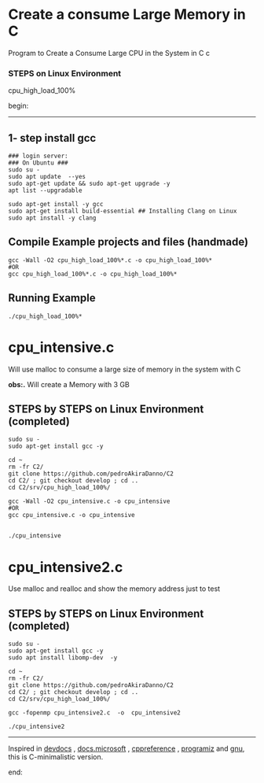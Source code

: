 # Create a consume Large Memory in C

Program to Create a Consume Large CPU in the System in C c

### STEPS on Linux Environment

cpu_high_load_100%

begin:

---

## 1- step install gcc

    ### login server:
    ### On Ubuntu ###
    sudo su -
    sudo apt update  --yes
    sudo apt-get update && sudo apt-get upgrade -y
    apt list --upgradable

    sudo apt-get install -y gcc
    sudo apt-get install build-essential ## Installing Clang on Linux
    sudo apt install -y clang

## Compile Example projects and files (handmade)

    gcc -Wall -O2 cpu_high_load_100%*.c -o cpu_high_load_100%*
    #OR
    gcc cpu_high_load_100%*.c -o cpu_high_load_100%*

## Running Example

    ./cpu_high_load_100%*

# cpu_intensive.c

Will use malloc to consume a large size of memory in the system with C

**obs:.**
Will create a Memory with 3 GB

## STEPS by STEPS on Linux Environment (completed)

    sudo su -
    sudo apt-get install gcc -y

    cd ~
    rm -fr C2/
    git clone https://github.com/pedroAkiraDanno/C2
    cd C2/ ; git checkout develop ; cd ..
    cd C2/srv/cpu_high_load_100%/

    gcc -Wall -O2 cpu_intensive.c -o cpu_intensive
    #OR
    gcc cpu_intensive.c -o cpu_intensive


    ./cpu_intensive

# cpu_intensive2.c

Use malloc and realloc and show the memory address just to test

## STEPS by STEPS on Linux Environment (completed)

    sudo su -
    sudo apt-get install gcc -y
    sudo apt install libomp-dev  -y

    cd ~
    rm -fr C2/
    git clone https://github.com/pedroAkiraDanno/C2
    cd C2/ ; git checkout develop ; cd ..
    cd C2/srv/cpu_high_load_100%/

    gcc -fopenmp cpu_intensive2.c  -o  cpu_intensive2

    ./cpu_intensive2

---

Inspired in [devdocs](https://devdocs.io/c/) , [docs.microsoft](https://docs.microsoft.com/en-us/cpp/c-language/?view=msvc-170) , [cppreference](https://en.cppreference.com/w/c/language) , [programiz](https://www.programiz.com/c-programming) and [gnu](https://www.gnu.org/software/gnu-c-manual/gnu-c-manual.html), this is C-minimalistic version.

end:

